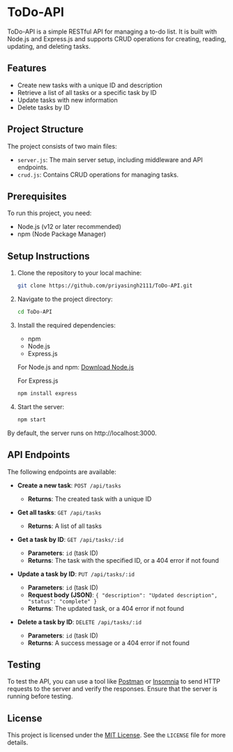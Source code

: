 # ToDo-API

ToDo-API is a simple RESTful API for managing a to-do list. It is built with Node.js and Express.js and supports CRUD operations for creating, reading, updating, and deleting tasks.

## Features

- Create new tasks with a unique ID and description
- Retrieve a list of all tasks or a specific task by ID
- Update tasks with new information
- Delete tasks by ID

## Project Structure

The project consists of two main files:

- `server.js`: The main server setup, including middleware and API endpoints.
- `crud.js`: Contains CRUD operations for managing tasks.

## Prerequisites

To run this project, you need:

- Node.js (v12 or later recommended)
- npm (Node Package Manager)

## Setup Instructions

1. Clone the repository to your local machine:
   ```bash
   git clone https://github.com/priyasingh2111/ToDo-API.git

2. Navigate to the project directory:   
     ```bash
     cd ToDo-API

3. Install the required dependencies:
   
   - npm
   - Node.js
   - Express.js

   For Node.js and npm: [Download Node.js](https://nodejs.org/)

   For Express.js
   ```bash
   npm install express

5. Start the server:
    ```bash
    npm start
    
By default, the server runs on http://localhost:3000.


## API Endpoints

The following endpoints are available:

- **Create a new task**: `POST /api/tasks`
  - **Returns**: The created task with a unique ID

- **Get all tasks**: `GET /api/tasks`
  - **Returns**: A list of all tasks

- **Get a task by ID**: `GET /api/tasks/:id`
  - **Parameters**: `id` (task ID)
  - **Returns**: The task with the specified ID, or a 404 error if not found

- **Update a task by ID**: `PUT /api/tasks/:id`
  - **Parameters**: `id` (task ID)
  - **Request body (JSON)**: `{ "description": "Updated description", "status": "complete" }`
  - **Returns**: The updated task, or a 404 error if not found

- **Delete a task by ID**: `DELETE /api/tasks/:id`
  - **Parameters**: `id` (task ID)
  - **Returns**: A success message or a 404 error if not found

## Testing

To test the API, you can use a tool like [Postman](https://www.postman.com/) or [Insomnia](https://insomnia.rest/) to send HTTP requests to the server and verify the responses. Ensure that the server is running before testing.

## License

This project is licensed under the [MIT License](LICENSE). See the `LICENSE` file for more details.
